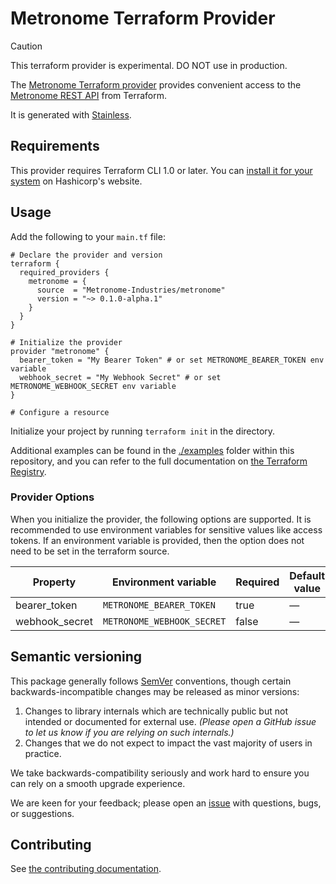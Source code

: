 # Metronome Terraform Provider

> [!CAUTION]
> This terraform provider is experimental. DO NOT use in production.

The [Metronome Terraform provider](https://registry.terraform.io/providers/Metronome-Industries/metronome/latest/docs) provides convenient access to
the [Metronome REST API](https://docs.metronome.com) from Terraform.

It is generated with [Stainless](https://www.stainless.com/).

## Requirements

This provider requires Terraform CLI 1.0 or later. You can [install it for your system](https://developer.hashicorp.com/terraform/install)
on Hashicorp's website.

## Usage

Add the following to your `main.tf` file:

<!-- x-release-please-start-version -->

```hcl
# Declare the provider and version
terraform {
  required_providers {
    metronome = {
      source  = "Metronome-Industries/metronome"
      version = "~> 0.1.0-alpha.1"
    }
  }
}

# Initialize the provider
provider "metronome" {
  bearer_token = "My Bearer Token" # or set METRONOME_BEARER_TOKEN env variable
  webhook_secret = "My Webhook Secret" # or set METRONOME_WEBHOOK_SECRET env variable
}

# Configure a resource

```

<!-- x-release-please-end -->

Initialize your project by running `terraform init` in the directory.

Additional examples can be found in the [./examples](./examples) folder within this repository, and you can
refer to the full documentation on [the Terraform Registry](https://registry.terraform.io/providers/Metronome-Industries/metronome/latest/docs).

### Provider Options

When you initialize the provider, the following options are supported. It is recommended to use environment variables for sensitive values like access tokens.
If an environment variable is provided, then the option does not need to be set in the terraform source.

| Property       | Environment variable       | Required | Default value |
| -------------- | -------------------------- | -------- | ------------- |
| bearer_token   | `METRONOME_BEARER_TOKEN`   | true     | —             |
| webhook_secret | `METRONOME_WEBHOOK_SECRET` | false    | —             |

## Semantic versioning

This package generally follows [SemVer](https://semver.org/spec/v2.0.0.html) conventions, though certain backwards-incompatible changes may be released as minor versions:

1. Changes to library internals which are technically public but not intended or documented for external use. _(Please open a GitHub issue to let us know if you are relying on such internals.)_
2. Changes that we do not expect to impact the vast majority of users in practice.

We take backwards-compatibility seriously and work hard to ensure you can rely on a smooth upgrade experience.

We are keen for your feedback; please open an [issue](https://www.github.com/Metronome-Industries/terraform-provider-metronome/issues) with questions, bugs, or suggestions.

## Contributing

See [the contributing documentation](./CONTRIBUTING.md).
